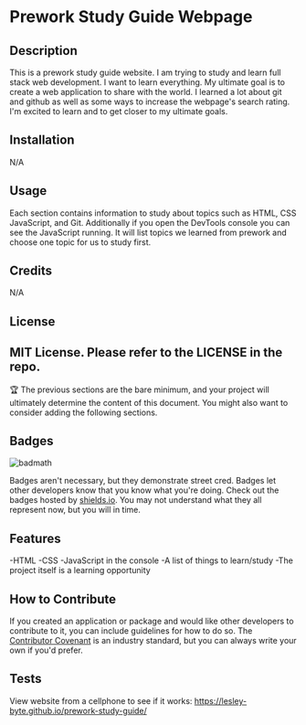 # Prework Study Guide Webpage

## Description

This is a prework study guide website.  I am trying to study and learn full stack web development. I want to learn everything.  My ultimate goal is to create a web application to share with the world.  I learned a lot about git and github as well as some ways to increase the webpage's search rating. I'm excited to learn and to get closer to my ultimate goals.
## Installation

N/A
## Usage

Each section contains information to study about topics such as HTML, CSS JavaScript, and Git.  Additionally if you open the DevTools console you can see the JavaScript running.  It will list topics we learned from prework and choose one topic for us to study first.
## Credits

N/A
## License

MIT License. Please refer to the LICENSE in the repo.
---

🏆 The previous sections are the bare minimum, and your project will ultimately determine the content of this document. You might also want to consider adding the following sections.

## Badges

![badmath](https://img.shields.io/badge/bootcamp-education-red)

Badges aren't necessary, but they demonstrate street cred. Badges let other developers know that you know what you're doing. Check out the badges hosted by [shields.io](https://shields.io/). You may not understand what they all represent now, but you will in time.

## Features

-HTML
-CSS
-JavaScript in the console
-A list of things to learn/study
-The project itself is a learning opportunity

## How to Contribute

If you created an application or package and would like other developers to contribute to it, you can include guidelines for how to do so. The [Contributor Covenant](https://www.contributor-covenant.org/) is an industry standard, but you can always write your own if you'd prefer.

## Tests

View website from a cellphone to see if it works:
https://lesley-byte.github.io/prework-study-guide/
